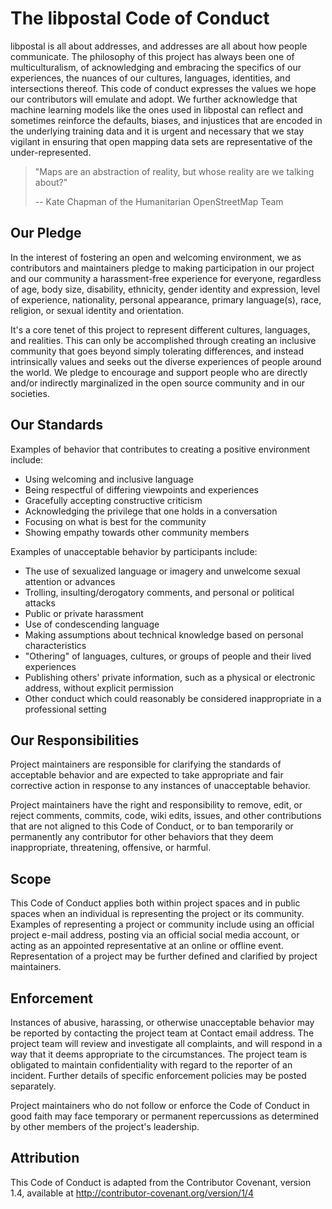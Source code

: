 # The libpostal Code of Conduct

libpostal is all about addresses, and addresses are all about how people communicate. The philosophy of this project has always been one of multiculturalism, of acknowledging and embracing the specifics of our experiences, the nuances of our cultures, languages, identities, and intersections thereof. This code of conduct expresses the values we hope our contributors will emulate and adopt. We further acknowledge that machine learning models like the ones used in libpostal can reflect and sometimes reinforce the defaults, biases, and injustices that are encoded in the underlying training data and it is urgent and necessary that we stay vigilant in ensuring that open mapping data sets are representative of the under-represented.

> "Maps are an abstraction of reality, but whose reality are we talking about?"
> 
> -- Kate Chapman of the Humanitarian OpenStreetMap Team

## Our Pledge

In the interest of fostering an open and welcoming environment, we as contributors and maintainers pledge to making participation in our project and our community a harassment-free experience for everyone, regardless of age, body size, disability, ethnicity, gender identity and expression, level of experience, nationality, personal appearance, primary language(s), race, religion, or sexual identity and orientation.

It's a core tenet of this project to represent different cultures, languages, and realities. This can only be accomplished through creating an inclusive community that goes beyond simply tolerating differences, and instead intrinsically values and seeks out the diverse experiences of people around the world. We pledge to encourage and support people who are directly and/or indirectly marginalized in the open source community and in our societies.

## Our Standards

Examples of behavior that contributes to creating a positive environment include:

- Using welcoming and inclusive language
- Being respectful of differing viewpoints and experiences
- Gracefully accepting constructive criticism
- Acknowledging the privilege that one holds in a conversation
- Focusing on what is best for the community
- Showing empathy towards other community members

Examples of unacceptable behavior by participants include:

- The use of sexualized language or imagery and unwelcome sexual attention or advances
- Trolling, insulting/derogatory comments, and personal or political attacks
- Public or private harassment
- Use of condescending language
- Making assumptions about technical knowledge based on personal characteristics
- "Othering" of languages, cultures, or groups of people and their lived experiences
- Publishing others' private information, such as a physical or electronic address, without explicit permission
- Other conduct which could reasonably be considered inappropriate in a professional setting

## Our Responsibilities

Project maintainers are responsible for clarifying the standards of acceptable behavior and are expected to take appropriate and fair corrective action in response to any instances of unacceptable behavior.

Project maintainers have the right and responsibility to remove, edit, or reject comments, commits, code, wiki edits, issues, and other contributions that are not aligned to this Code of Conduct, or to ban temporarily or permanently any contributor for other behaviors that they deem inappropriate, threatening, offensive, or harmful.

## Scope

This Code of Conduct applies both within project spaces and in public spaces when an individual is representing the project or its community. Examples of representing a project or community include using an official project e-mail address, posting via an official social media account, or acting as an appointed representative at an online or offline event. Representation of a project may be further defined and clarified by project maintainers.

## Enforcement

Instances of abusive, harassing, or otherwise unacceptable behavior may be reported by contacting the project team at Contact email address. The project team will review and investigate all complaints, and will respond in a way that it deems appropriate to the circumstances. The project team is obligated to maintain confidentiality with regard to the reporter of an incident. Further details of specific enforcement policies may be posted separately.

Project maintainers who do not follow or enforce the Code of Conduct in good faith may face temporary or permanent repercussions as determined by other members of the project's leadership.

## Attribution

This Code of Conduct is adapted from the Contributor Covenant, version 1.4, available at http://contributor-covenant.org/version/1/4
